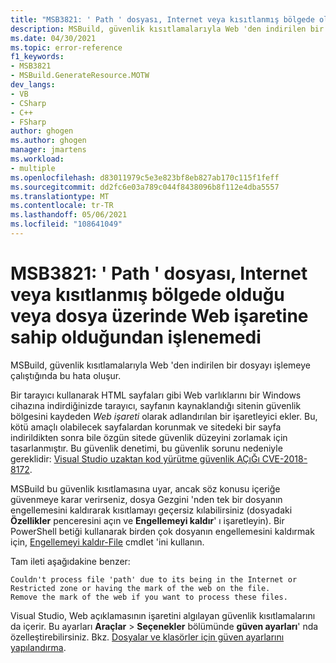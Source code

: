 ```yaml
---
title: "MSB3821: ' Path ' dosyası, Internet veya kısıtlanmış bölgede olduğu veya dosya üzerinde Web işaretine sahip olduğundan işlenemedi"
description: MSBuild, güvenlik kısıtlamalarıyla Web 'den indirilen bir dosyayı işlemeye çalıştığında bu hata oluşur.
ms.date: 04/30/2021
ms.topic: error-reference
f1_keywords:
- MSB3821
- MSBuild.GenerateResource.MOTW
dev_langs:
- VB
- CSharp
- C++
- FSharp
author: ghogen
ms.author: ghogen
manager: jmartens
ms.workload:
- multiple
ms.openlocfilehash: d83011979c5e3e823bf8eb827ab170c115f1feff
ms.sourcegitcommit: dd2fc6e03a789c044f8438096b8f112e4dba5557
ms.translationtype: MT
ms.contentlocale: tr-TR
ms.lasthandoff: 05/06/2021
ms.locfileid: "108641049"
---
```

# <a name="msb3821-couldnt-process-file-path-due-to-its-being-in-the-internet-or-restricted-zone-or-having-the-mark-of-the-web-on-the-file"></a>MSB3821: ' Path ' dosyası, Internet veya kısıtlanmış bölgede olduğu veya dosya üzerinde Web işaretine sahip olduğundan işlenemedi

MSBuild, güvenlik kısıtlamalarıyla Web 'den indirilen bir dosyayı işlemeye çalıştığında bu hata oluşur.

Bir tarayıcı kullanarak HTML sayfaları gibi Web varlıklarını bir Windows cihazına indirdiğinizde tarayıcı, sayfanın kaynaklandığı sitenin güvenlik bölgesini kaydeden *Web işareti* olarak adlandırılan bir işaretleyici ekler. Bu, kötü amaçlı olabilecek sayfalardan korunmak ve sitedeki bir sayfa indirildikten sonra bile özgün sitede güvenlik düzeyini zorlamak için tasarlanmıştır. Bu güvenlik denetimi, bu güvenlik sorunu nedeniyle gereklidir: [Visual Studio uzaktan kod yürütme güvenlik AÇıĞı CVE-2018-8172](https://msrc.microsoft.com/update-guide/en-US/vulnerability/CVE-2018-8172).

 MSBuild bu güvenlik kısıtlamasına uyar, ancak söz konusu içeriğe güvenmeye karar verirseniz, dosya Gezgini 'nden tek bir dosyanın engellemesini kaldırarak kısıtlamayı geçersiz kılabilirsiniz (dosyadaki **Özellikler** penceresini açın ve **Engellemeyi kaldır**' ı işaretleyin). Bir PowerShell betiği kullanarak birden çok dosyanın engellemesini kaldırmak için, [Engellemeyi kaldır-File](https://docs.microsoft.com/powershell/module/microsoft.powershell.utility/unblock-file) cmdlet 'ini kullanın.

Tam ileti aşağıdakine benzer:

```output
Couldn't process file 'path' due to its being in the Internet or Restricted zone or having the mark of the web on the file.
Remove the mark of the web if you want to process these files.
```

Visual Studio, Web açıklamasının işaretini algılayan güvenlik kısıtlamalarını da içerir. Bu ayarları **Araçlar**  >  **Seçenekler** bölümünde **güven ayarları**' nda özelleştirebilirsiniz. Bkz. [Dosyalar ve klasörler için güven ayarlarını yapılandırma](../../ide/reference/trust-settings.md).
